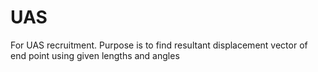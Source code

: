 # UAS
For UAS recruitment. Purpose is to find resultant displacement vector of end point using given lengths and angles
